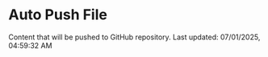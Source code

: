 # Auto Push File

Content that will be pushed to GitHub repository.
Last updated: 07/01/2025, 04:59:32 AM